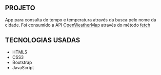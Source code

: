 ## PROJETO

App para consulta de tempo e temperatura através da busca pelo nome da cidade.
Foi consumido a API [OpenWeatherMap](https://openweathermap.org/) através do método [fetch](https://developer.mozilla.org/pt-BR/docs/Web/API/Fetch_API)

## TECNOLOGIAS USADAS

- HTML5
- CSS3
- Bootstrap
- JavaScript
